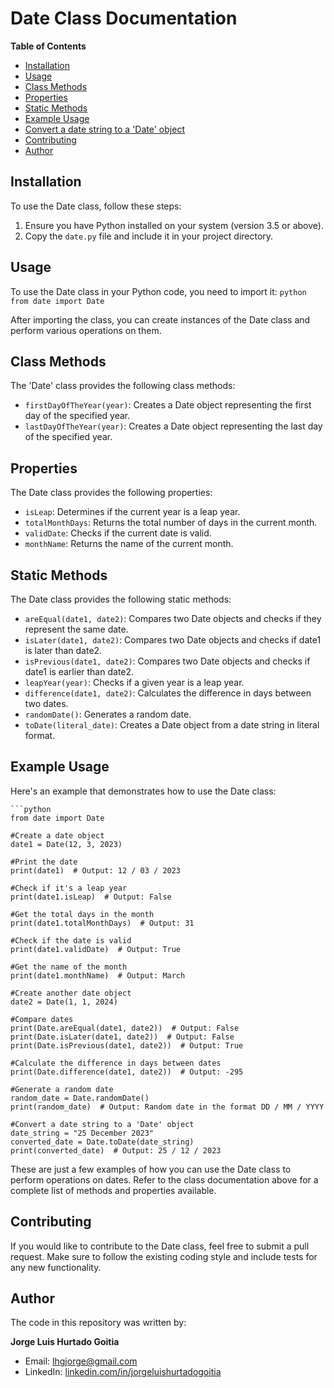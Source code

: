 # Date Class Documentation

**Table of Contents**
- [Installation](#installation)
- [Usage](#usage)
- [Class Methods](#class-methods)
- [Properties](#properties)
- [Static Methods](#static-methods)
- [Example Usage](#example-usage)
- [Convert a date string to a 'Date' object](#convert-a-date-string-to-a-date-object)
- [Contributing](#contributing)
- [Author](#author)

## Installation
To use the Date class, follow these steps:

1. Ensure you have Python installed on your system (version 3.5 or above).
2. Copy the `date.py` file and include it in your project directory.

## Usage
To use the Date class in your Python code, you need to import it:
``python
from date import Date``

After importing the class, you can create instances of the Date class and perform various operations on them.

## Class Methods

The 'Date' class provides the following class methods:

-   `firstDayOfTheYear(year)`: Creates a Date object representing the first day of the specified year.
-   `lastDayOfTheYear(year)`: Creates a Date object representing the last day of the specified year.

## Properties

The Date class provides the following properties:

-   `isLeap`: Determines if the current year is a leap year.
-   `totalMonthDays`: Returns the total number of days in the current month.
-   `validDate`: Checks if the current date is valid.
-   `monthName`: Returns the name of the current month.

## Static Methods

The Date class provides the following static methods:

-   `areEqual(date1, date2)`: Compares two Date objects and checks if they represent the same date.
-   `isLater(date1, date2)`: Compares two Date objects and checks if date1 is later than date2.
-   `isPrevious(date1, date2)`: Compares two Date objects and checks if date1 is earlier than date2.
-   `leapYear(year)`: Checks if a given year is a leap year.
-   `difference(date1, date2)`: Calculates the difference in days between two dates.
-   `randomDate()`: Generates a random date.
-   `toDate(literal_date)`: Creates a Date object from a date string in literal format.

## Example Usage

Here's an example that demonstrates how to use the Date class:

    ```python
    from date import Date

    #Create a date object
    date1 = Date(12, 3, 2023)

    #Print the date
    print(date1)  # Output: 12 / 03 / 2023

    #Check if it's a leap year
    print(date1.isLeap)  # Output: False

    #Get the total days in the month
    print(date1.totalMonthDays)  # Output: 31

    #Check if the date is valid
    print(date1.validDate)  # Output: True

    #Get the name of the month
    print(date1.monthName)  # Output: March

    #Create another date object
    date2 = Date(1, 1, 2024)

    #Compare dates
    print(Date.areEqual(date1, date2))  # Output: False
    print(Date.isLater(date1, date2))  # Output: False
    print(Date.isPrevious(date1, date2))  # Output: True

    #Calculate the difference in days between dates
    print(Date.difference(date1, date2))  # Output: -295

    #Generate a random date
    random_date = Date.randomDate()
    print(random_date)  # Output: Random date in the format DD / MM / YYYY

    #Convert a date string to a 'Date' object
    date_string = "25 December 2023"
    converted_date = Date.toDate(date_string)
    print(converted_date)  # Output: 25 / 12 / 2023

These are just a few examples of how you can use the Date class to perform operations on dates. Refer to the class documentation above for a complete list of methods and properties available.

## Contributing

If you would like to contribute to the Date class, feel free to submit a pull request. Make sure to follow the existing coding style and include tests for any new functionality.

## Author

The code in this repository was written by:

**Jorge Luis Hurtado Goitia**

-   Email: [lhgjorge@gmail.com](mailto:lhgjorge@gmail.com)
-   LinkedIn: [linkedin.com/in/jorgeluishurtadogoitia](https://www.linkedin.com/in/jorgeluishurtadogoitia/)